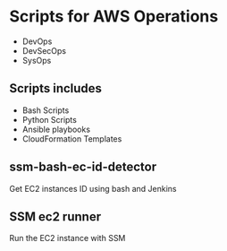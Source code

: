 # Scripts for AWS Operations

- DevOps
- DevSecOps
- SysOps

## Scripts includes
* Bash Scripts
* Python Scripts
* Ansible playbooks
* CloudFormation Templates


## ssm-bash-ec-id-detector
Get EC2 instances ID using bash and Jenkins

## SSM ec2 runner
Run the EC2 instance with SSM 
